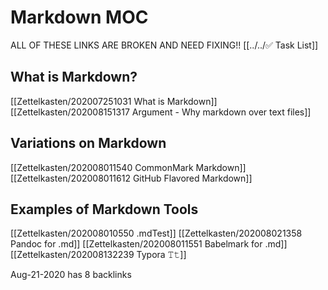 # Markdown MOC

ALL OF THESE LINKS ARE BROKEN AND NEED FIXING!!
[[../../✅ Task List]]

## What is Markdown?
[[Zettelkasten/202007251031 What is Markdown]]
[[Zettelkasten/202008151317 Argument - Why markdown over text files]]

## Variations on Markdown
[[Zettelkasten/202008011540 CommonMark Markdown]]
[[Zettelkasten/202008011612 GitHub Flavored Markdown]]

## Examples of Markdown Tools
[[Zettelkasten/202008010550 .mdTest]]
[[Zettelkasten/202008021358 Pandoc for .md]]
[[Zettelkasten/202008011551 Babelmark for .md]]
[[Zettelkasten/202008132239 Typora 𝚃𝚝]]


Aug-21-2020 has 8 backlinks